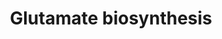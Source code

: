 ---
annotations:
- id: PW:0001262
  parent: classic metabolic pathway
  type: Pathway Ontology
  value: glutamic acid/glutamate biosynthetic pathway
authors:
- J.Heckman
- MaintBot
- Egonw
- Christine Chichester
- Mkutmon
description: ''
last-edited: 2016-09-23
organisms:
- Saccharomyces cerevisiae
redirect_from:
- /index.php/Pathway:WP77
- /instance/WP77
- /instance/WP77_rr89655
revision: r89655
schema-jsonld:
- '@context': https://schema.org/
  '@id': https://wikipathways.github.io/pathways/WP77.html
  '@type': Dataset
  creator:
    '@type': Organization
    name: WikiPathways
  description: ''
  keywords:
  - 2 L-glutamate
  - ADP
  - ATP
  - GDH1
  - GDH3
  - GLN1
  - GLT1
  - IDP1
  - IDP2
  - IDP3
  - L-glutamate
  - L-glutamine
  - NADH
  - NADPH
  - phosphate
  license: CC0
  name: Glutamate biosynthesis
seo: CreativeWork
title: Glutamate biosynthesis
wpid: WP77
---